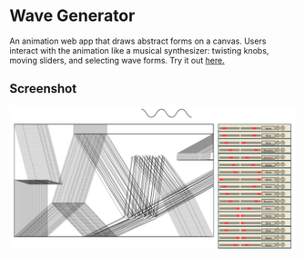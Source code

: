 # Wave Generator
An animation web app that draws abstract forms on a canvas. Users interact with the animation like a musical synthesizer: twisting knobs, moving sliders, and selecting wave forms. Try it out [here.](https://www.theostavrides.com/wavesite)

## Screenshot
<img src="https://raw.githubusercontent.com/theostavrides/wavegenerator/master/screenshots/1.png"/>
